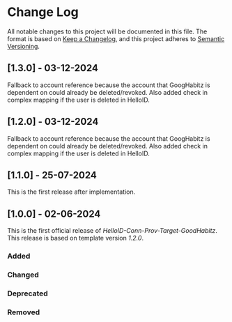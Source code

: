 # Change Log

All notable changes to this project will be documented in this file. The format is based on [Keep a Changelog](https://keepachangelog.com), and this project adheres to [Semantic Versioning](https://semver.org).

## [1.3.0] - 03-12-2024

Fallback to account reference because the account that GoogHabitz is dependent on could already be deleted/revoked. Also added check in complex mapping if the user is deleted in HelloID.

## [1.2.0] - 03-12-2024

Fallback to account reference because the account that GoogHabitz is dependent on could already be deleted/revoked. Also added check in complex mapping if the user is deleted in HelloID.

## [1.1.0] - 25-07-2024

This is the first release after implementation.

## [1.0.0] - 02-06-2024

This is the first official release of _HelloID-Conn-Prov-Target-GoodHabitz_. This release is based on template version _1.2.0_.

### Added

### Changed

### Deprecated

### Removed
